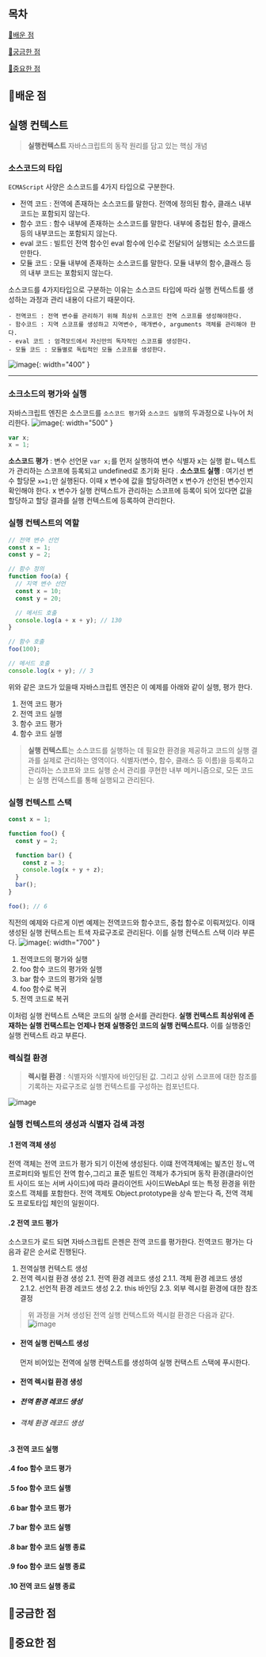 ## 목차

[📗배운 점](#📗배운-점)

[🤔궁금한 점](#🤔궁금한-점)

[📌중요한 점](#📌중요한-점)

## 📗배운 점

## 실행 컨텍스트

> **실행컨텍스트** 자바스크립트의 동작 원리를 담고 있는 핵심 개념

### 소스코드의 타입

`ECMAScript` 사양은 소스코드를 4가지 타입으로 구분한다.

- 전역 코드 : 전역에 존재하는 소스코드를 말한다. 전역에 정의된 함수, 클래스 내부코드는 포함되지 않는다.
- 함수 코드 : 함수 내부에 존재하는 소스코드를 말한다. 내부에 중첩된 함수, 클래스 등의 내부코드는 포함되지 않는다.
- eval 코드 : 빌트인 전역 함수인 eval 함수에 인수로 전달되어 실행되는 소스코드를 만한다.
- 모듈 코드 : 모듈 내부에 존재하는 소스코드를 말한다. 모듈 내부의 함수,클래스 등의 내부 코드는 포함되지 않는다.

소스코드를 4가지타입으로 구분하는 이유는 소스코드 타입에 따라 실행 컨텍스트를 생성하는 과정과 관리 내용이 다르기 때문이다.

    - 전역코드 : 전역 변수를 관리하기 위해 최상위 스코프인 전역 스코프를 생성해야한다.
    - 함수코드 : 지역 스코프를 생성하고 지역변수, 매개변수, arguments 객체를 관리해야 한다.
    - eval 코드 : 엄격모드에서 자신만의 독자적인 스코프를 생성한다.
    - 모듈 코드 : 모듈별로 독립적인 모듈 스코프를 생성한다.

![image](https://github.com/chowonn/js-deepdive-study/assets/74224516/f82fb07c-0504-499a-b12b-5cf4af4bb00f){: width="400" }

<hr>

### 소크소드의 평가와 실행

자바스크립트 엔진은 소스코드를 `소스코드 평가`와 `소스코드 실행`의 두과정으로 나누어 처리한다.
![image](https://github.com/chowonn/js-deepdive-study/assets/74224516/3ef61274-4f8c-40cf-b8c6-40fa8b23f35e){: width="500" }

```javascript
var x;
x = 1;
```

**소스코드 평가** : 변수 선언문 `var x;`를 먼저 실행하여 변수 식별자 x는 실행 컽ㄴ텍스트가 관리하는 스코프에 등록되고 undefined로 초기화 된다 .
**소스코드 실행** : 여기선 변수 할당문 `x=1;`만 실행된다. 이때 x 변수에 값을 할당하려면 x 변수가 선언된 변수인지 확인해야 한다. x 변수가 실행 컨텍스트가 관리하는 스코프에 등록이 되어 있다면 값을 할당하고 할당 결과를 실행 컨텍스트에 등록하여 관리한다.

### 실행 컨텍스트의 역할

```javascript
// 전역 변수 선언
const x = 1;
const y = 2;

// 함수 정의
function foo(a) {
  // 지역 변수 선언
  const x = 10;
  const y = 20;

  // 메서드 호출
  console.log(a + x + y); // 130
}

// 함수 호출
foo(100);

// 메서드 호출
console.log(x + y); // 3
```

위와 같은 코드가 있을때 자바스크립트 엔진은 이 예제를 아래와 같이 실행, 평가 한다.

1. 전역 코드 평가
2. 전역 코드 실행
3. 함수 코드 평가
4. 함수 코드 실행

> **실행 컨텍스트**는 소스코드를 실행하는 데 필요한 환경을 제공하고 코드의 실행 결과를 실제로 관리하는 영역이다.
> 식별자(변수, 함수, 클래스 등 이름)을 등록하고 관리하는 스코프와 코드 실행 순서 관리를 쿠현한 내부 메커니즘으로, 모든 코드는 실행 컨덱스트를 통해 실행되고 관리된다.

### 실행 컨텍스트 스택

```javascript
const x = 1;

function foo() {
  const y = 2;

  function bar() {
    const z = 3;
    console.log(x + y + z);
  }
  bar();
}

foo(); // 6
```

직전의 예제와 다르게 이번 예제는 전역코드와 함수코드, 중첩 함수로 이뤄져있다.
이때 생성된 실행 컨텍스트는 트색 자료구조로 관리된다.
이를 실행 컨텍스트 스택 이라 부른다.
![image](https://github.com/chowonn/js-deepdive-study/assets/74224516/348065b3-d262-4368-ae8e-384db482d905){: width="700" }

1. 전역코드의 평가와 실행
2. foo 함수 코드의 평가와 실행
3. bar 함수 코드의 평가와 실행
4. foo 함수로 복귀
5. 전역 코드로 복귀

이처럼 실행 컨텍스트 스택은 코드의 실행 순서를 관리한다.
**실행 컨텍스트 최상위에 존재하는 실행 컨택스트는 언제나 현재 실행중인 코드의 실행 컨텍스트다.**
이를 실행중인 실행 컨텍스트 라고 부른다.

### 렉싴컬 환경

> **렉시컬 환경** : 식별자와 식별자에 바인딩된 값. 그리고 상위 스코프에 대한 참조를 기록하는 자료구조로 실행 컨텍스트를 구성하는 컴포넌트다.

![image](https://github.com/chowonn/js-deepdive-study/assets/74224516/c1f604a3-9b78-4ba0-b73d-a885cd724a9c)

<!-- 실행 컨텍스트는 LexicalEnvironment 컴포넌트와 VariableEnvironmet 컴포넌트로 구성된다. -->

### 실행 컨텍스트의 생성과 식별자 검색 과정

#### .1 전역 객체 생성

전역 객체는 전역 코드가 평가 되기 이전에 생성된다.
이떄 전역객체에는 빑츠인 정ㄴ역 프로퍼티와 빌트인 전역 함수,그리고 표준 빌트인 객체가 추가되며 동작 환경(클라이언트 사이드 또는 서버 사이드)에 따라 클라이언트 사이드WebApI 또는 특정 환경을 위한 호스트 객체를 포함한다.
전역 객제토 Object.prototype을 상속 받는다 즉, 전역 객체도 프로토타입 체인의 일원이다.

#### .2 전역 코드 평가

소스코드가 로드 되면 자바스크립트 은젠은 전역 코드를 평가한다.
전역코드 평가는 다음과 같은 순서로 진행된다.

1. 전역실행 컨텍스트 생성
2. 전역 렉시컬 환경 생성
   2.1. 전역 환경 레코드 생성
   2.1.1. 객체 환경 레코드 생성
   2.1.2. 선언적 환경 레코드 생성
   2.2. this 바인딩
   2.3. 외부 렉시컬 환경에 대한 참조 결정

> 위 과정을 거쳐 생성된 전역 실행 컨텍스트와 렉시컬 환경은 다음과 같다.
> ![image](https://github.com/chowonn/js-deepdive-study/assets/74224516/43766a5a-2c27-4ea3-85c6-22b08e97a8b3)

- #### 전역 실행 컨텍스트 생성
  먼저 비어있는 전역에 실행 컨택스트를 생성하여 실행 컨택스트 스택에 푸시한다.
- #### 전역 렉시컬 환경 생성
- ##### 전역 환경 레코드 생성
- ###### 객체 환경 레코드 생성

#### .3 전역 코드 실행

#### .4 foo 함수 코드 평가

#### .5 foo 함수 코드 실행

#### .6 bar 함수 코드 평가

#### .7 bar 함수 코드 실행

#### .8 bar 함수 코드 실행 종료

#### .9 foo 함수 코드 실행 종료

#### .10 전역 코드 실행 종료

## 🤔궁금한 점

## 📌중요한 점
